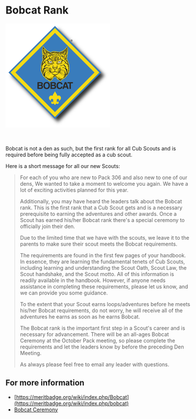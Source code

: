 # Bobcat Rank #

![alt text](../../images/dens/bobcat.png "cub scout bobcat rank")

<br clear="both">

Bobcat is not a den as such, but the first rank for all Cub Scouts and is required before being fully accepted as a cub scout.

Here is a short message for all our new Scouts:

>For each of you who are new to Pack 306 and also new to one of our dens, We wanted to take a moment to welcome you again. We have a lot of exciting activities planned for this year.
>
>Additionally, you may have heard the leaders talk about the Bobcat rank. This is the first rank that a Cub Scout gets and is a necessary prerequisite to earning the adventures and other awards. Once a Scout has earned his/her Bobcat rank there's a special ceremony to officially join their den.
>
>Due to the limited time that we have with the scouts, we leave it to the parents to make sure their scout meets the Bobcat requirements.
>
>The requirements are found in the first few pages of your handbook. In essence, they are learning the fundamental tenets of Cub Scouts, including learning and understanding the Scout Oath, Scout Law, the Scout handshake, and the Scout motto. All of this information is readily available in the handbook. However, if anyone needs assistance in completing these requirements, please let us know, and we can provide you some guidance.
>
>To the extent that your Scout earns loops/adventures before he meets his/her Bobcat requirements, do not worry, he will receive all of the adventures he earns as soon as he earns Bobcat.
>
>The Bobcat rank is the important first step in a Scout's career and is necessary for advancement. There will be an all-ages Bobcat Ceremony at the October Pack meeting, so please complete the requirements and let the leaders know by before the preceding Den Meeting.
>
>As always please feel free to email any leader with questions.


## For more information ##

* [https://meritbadge.org/wiki/index.php/Bobcat](https://meritbadge.org/wiki/index.php/bobcat)
* [Bobcat Ceremony](http://www.scoutorama.com/ceremony/ceremony_display.cfm?cer_id=10)